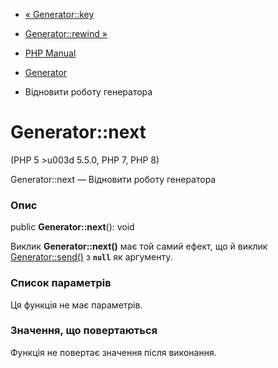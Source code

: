 - [« Generator::key](generator.key.md)
- [Generator::rewind »](generator.rewind.md)

- [PHP Manual](index.md)
- [Generator](class.generator.md)
- Відновити роботу генератора

# Generator::next

(PHP 5 \>u003d 5.5.0, PHP 7, PHP 8)

Generator::next — Відновити роботу генератора

### Опис

public **Generator::next**(): void

Виклик **Generator::next()** має той самий ефект, що й виклик
[Generator::send()](generator.send.md) з **`null`** як
аргументу.

### Список параметрів

Ця функція не має параметрів.

### Значення, що повертаються

Функція не повертає значення після виконання.
